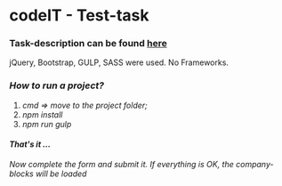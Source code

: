 # codeIT - Test-task

### Task-description can be found [here](https://docs.google.com/document/d/1OO2QAM0K5oW3jZWTOSHUoFE4mbzWsAsiBR6Uy12i0BY) ###

 jQuery, Bootstrap, GULP, SASS were used. No Frameworks.

### *How to run a project?* ###
1. *cmd => move to the project folder;*
2. *npm install*
3. *npm run gulp*

#### *That's it ...* #### 
*Now complete the form and submit it. If everything is OK, the company-blocks will be loaded* 
